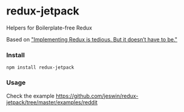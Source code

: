 # redux-jetpack
Helpers for Boilerplate-free Redux

Based on ["Implementing Redux is tedious. But it doesn’t have to be."](https://medium.com/@jeswin/implementing-redux-is-tedious-but-it-doesnt-have-to-be-33702a1fb1dd)

### Install
```
npm install redux-jetpack
```

### Usage
Check the example https://github.com/jeswin/redux-jetpack/tree/master/examples/reddit
